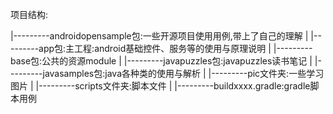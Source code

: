 项目结构:

|---------androidopensample包:一些开源项目使用用例,带上了自己的理解
|
|---------app包:主工程:android基础控件、服务等的使用与原理说明
|
|---------base包:公共的资源module
|
|---------javapuzzles包:javapuzzles读书笔记
|
|---------javasamples包:java各种类的使用与解析
|
|---------pic文件夹:一些学习图片
|
|---------scripts文件夹:脚本文件
|
|---------buildxxxx.gradle:gradle脚本用例
